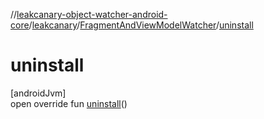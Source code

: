 //[leakcanary-object-watcher-android-core](../../../index.md)/[leakcanary](../index.md)/[FragmentAndViewModelWatcher](index.md)/[uninstall](uninstall.md)

# uninstall

[androidJvm]\
open override fun [uninstall](uninstall.md)()
